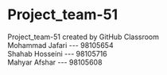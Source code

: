 # Project_team-51
Project_team-51 created by GitHub Classroom<br/>
Mohammad Jafari --- 98105654<br/>
Shahab Hosseini --- 98105716<br/>
Mahyar Afshar --- 98105608